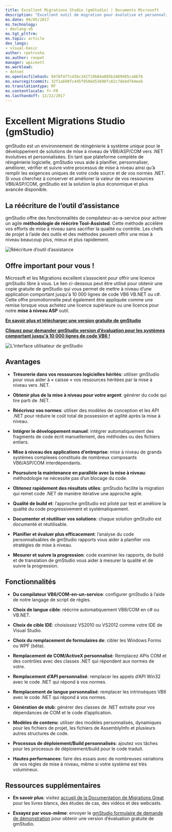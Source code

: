 ```yaml
---
title: Excellent Migrations Studio (gmStudio) | Documents Microsoft
description: "Excellent outil de migration pour évolutive et personnalisé VB6/ASP/COM pour les solutions de mise à niveau de .NET"
ms.date: 09/05/2017
ms.technology:
- devlang-vb
ms.tgt_pltfrm: 
ms.topic: article
dev_langs:
- visual-basic
author: rpetrusha
ms.author: ronpet
manager: wpickett
ms.workload:
- dotnet
ms.openlocfilehash: 8478f4f7cd3bc342f19b84a085b1889405ca6676
ms.sourcegitcommit: 32f1a690fc445f9586d53698fc82c7debd784eeb
ms.translationtype: MT
ms.contentlocale: fr-FR
ms.lasthandoff: 12/22/2017
---
```

# <a name="great-migrations-studio-gmstudio"></a>Excellent Migrations Studio (gmStudio)

gmStudio est un environnement de réingénierie à système unique pour le développement de solutions de mise à niveau de VB6/ASP/COM vers .NET évolutives et personnalisées. En tant que plateforme complète de réingénierie logicielle, gmStudio vous aide à planifier, personnaliser, améliorer, vérifier et suivre votre processus de mise à niveau ainsi qu’à remplir les exigences uniques de votre code source et de vos normes .NET.  Si vous cherchez à conserver et améliorer la valeur de vos ressources VB6/ASP/COM, gmStudio est la solution la plus économique et plus avancée disponible. 

## <a name="the-tool-assisted-rewrite"></a>La réécriture de l’outil d’assistance

gmStudio offre des fonctionnalités de compilateur-as-a-service pour activer un agile **méthodologie de réécrire Tool-Assisted**. Cette méthode accélère vos efforts de mise à niveau sans sacrifier la qualité ou contrôle. Les chefs de projet à l’aide des outils et des méthodes peuvent offrir une mise à niveau beaucoup plus, mieux et plus rapidement.

![Réécriture d’outil d’assistance](./media/tool-assisted-rewrite.png) 

## <a name="important-offer-for-you"></a>Offre important pour vous !

Microsoft et les Migrations excellent s’associent pour offrir une licence gmStudio libre à vous. Le lien ci-dessous peut être utilisé pour obtenir une copie gratuite de gmStudio qui vous permet de mettre à niveau d’une application comportant jusqu'à 10 000 lignes de code VB6 VB.NET ou c#. Cette offre promotionnelle peut également être appliquée comme une remise lorsque vous achetez une licence supérieure ou une licence pour notre **mise à niveau ASP** outil.

[**En savoir plus et télécharger une version gratuite de gmStudio**](http://www.greatmigrations.com/resources/gmstudio-promotion.aspx)

[**Cliquez pour demander gmStudio version d’évaluation pour les systèmes comportant jusqu'à 10 000 lignes de code VB6 !**](http://www.greatmigrations.com/resources/gmstudio-promotion.aspx)

![L’interface utilisateur de gmStudio](./media/gmstudio-ui.png) 

## <a name="benefits"></a>Avantages

- **Trésorerie dans vos ressources logicielles hérités**: utiliser gmStudio pour vous aider à « caisse « vos ressources héritées par la mise à niveau vers .NET.

- **Obtenir plus de la mise à niveau pour votre argent**: générer du code qui tire parti de .NET.

- **Réécrivez vos normes**: utiliser des modèles de conception et les API .NET pour réduire le coût total de possession et agilité après la mise à niveau.  

- **Intégrer le développement manuel**: intégrer automatiquement des fragments de code écrit manuellement, des méthodes ou des fichiers entiers. 

- **Mise à niveau des applications d’entreprise**: mise à niveau de grands systèmes complexes constitués de nombreux composants VB6/ASP/COM interdépendants.

- **Poursuivre la maintenance en parallèle avec la mise à niveau**: méthodologie ne nécessite pas d’un blocage du code.  

- **Obtenez rapidement des résultats utiles**: gmStudio facilite la migration qui remet code .NET de manière itérative une approche agile.
 
- **Qualité de build et**: l’approche gmStudio est piloté par test et améliore la qualité du code progressivement et systématiquement.

- **Documenter et réutiliser vos solutions**: chaque solution gmStudio est documenté et réutilisable.

- **Planifier et évaluer plus efficacement**: l’analyse du code personnalisables de gmStudio rapports vous aider à planifier vos stratégies de mise à niveau.

- **Mesurer et suivre la progression**: code examiner les rapports, de build et de translation de gmStudio vous aider à mesurer la qualité et de suivre la progression.

## <a name="features"></a>Fonctionnalités

- **Du compilateur VB6/COM-en-un-service**: configurer gmStudio à l’aide de notre langage de script de règles.

- **Choix de langue cible**: réécrire automatiquement VB6/COM en c# ou VB.NET.

- **Choix de cible IDE**: choisissez VS2010 ou VS2012 comme votre IDE de Visual Studio.

- **Choix du remplacement de formulaires de**: cibler les Windows Forms ou WPF (bêta).

- **Remplacement de COM/ActiveX personnalisé**: Remplacez APIs COM et des contrôles avec des classes .NET qui répondent aux normes de votre.

- **Remplacement d’API personnalisé**: remplacer les appels d’API Win32 avec le code .NET qui répond à vos normes.

- **Remplacement de langue personnalisé**: remplacer les intrinsèques VB6 avec le code .NET qui répond à vos normes.

- **Génération de stub**: générer des classes de .NET extraite pour vos dépendances de COM et le code d’application.

- **Modèles de contenu**: utiliser des modèles personnalisés, dynamiques pour les fichiers de projet, les fichiers de AssemblyInfo et plusieurs autres structures de code.

- **Processus de déploiement/Build personnalisés**: ajoutez vos tâches pour les processus de déploiement/build pour le code traduit.

- **Hautes performances**: faire des essais avec de nombreuses variations de vos règles de mise à niveau, même si votre système est très volumineux.

## <a name="additional-resources"></a>Ressources supplémentaires

- **En savoir plus**: visitez [accueil de la Documentation de Migrations Great](https://www.greatmigrations.com/resources/documentation.aspx) pour les livres blancs, des études de cas, des vidéos et des webcasts.

- **Essayez par vous-même**: envoyer le [gmStudio formulaire de demande de démonstration](http://www.greatmigrations.com/resources/gmstudio-promotion.aspx) pour obtenir une version d’évaluation gratuite de gmStudio.
  
